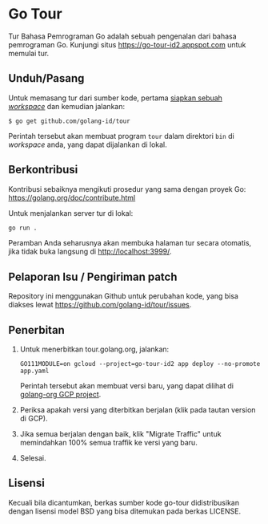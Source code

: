 # Go Tour

Tur Bahasa Pemrograman Go adalah sebuah pengenalan dari bahasa pemrograman Go.
Kunjungi situs https://go-tour-id2.appspot.com untuk memulai tur.

## Unduh/Pasang

Untuk memasang tur dari sumber kode, pertama
[siapkan sebuah _workspace_](https://golang.org/doc/code.html)
dan kemudian jalankan:

    $ go get github.com/golang-id/tour

Perintah tersebut akan membuat program `tour` dalam direktori `bin` di
_workspace_ anda, yang dapat dijalankan di lokal.

## Berkontribusi

Kontribusi sebaiknya mengikuti prosedur yang sama dengan proyek Go:
https://golang.org/doc/contribute.html

Untuk menjalankan server tur di lokal:
```sh
go run .
```

Peramban Anda seharusnya akan membuka halaman tur secara otomatis, jika tidak
buka langsung di [http://localhost:3999/](http://localhost:3999).

## Pelaporan Isu / Pengiriman patch

Repository ini menggunakan Github untuk perubahan kode, yang bisa diakses
lewat https://github.com/golang-id/tour/issues.

## Penerbitan

1.	Untuk menerbitkan tour.golang.org, jalankan:

	```
	GO111MODULE=on gcloud --project=go-tour-id2 app deploy --no-promote app.yaml
	```
	Perintah tersebut akan membuat versi baru, yang dapat dilihat di
	[golang-org GCP project](https://console.cloud.google.com/appengine/versions?project=go-tour-id2&serviceId=default).

2.	Periksa apakah versi yang diterbitkan berjalan (klik pada tautan
	version di GCP).

3.	Jika semua berjalan dengan baik, klik "Migrate Traffic" untuk
	memindahkan 100% semua traffik ke versi yang baru.

4.	Selesai.

## Lisensi

Kecuali bila dicantumkan, berkas sumber kode go-tour didistribusikan dengan
lisensi model BSD yang bisa ditemukan pada berkas LICENSE.
